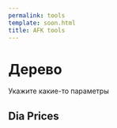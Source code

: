 ```yaml
---
permalink: tools
template: soon.html
title: AFK tools
---
```


# Дерево

Укажите какие-то параметры

## Dia Prices
